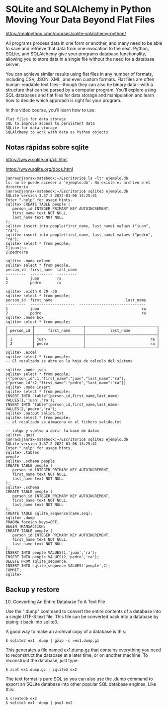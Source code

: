 # SQLite and SQLAlchemy in Python Moving Your Data Beyond Flat Files

https://realpython.com/courses/sqlite-sqlalchemy-python/

All programs process data in one form or another, and many need to be able to save and retrieve that data from one
invocation to the next. Python, SQLite, and SQLAlchemy give your programs database functionality, allowing you to store
data in a single file without the need for a database server.

You can achieve similar results using flat files in any number of formats, including CSV, JSON, XML, and even custom
formats. Flat files are often human-readable text files—though they can also be binary data—with a structure that can be
parsed by a computer program. You’ll explore using SQL databases and flat files for data storage and manipulation and
learn how to decide which approach is right for your program.

In this video course, you’ll learn how to use:

    Flat files for data storage
    SQL to improve access to persistent data
    SQLite for data storage
    SQLAlchemy to work with data as Python objects

## Notas rápidas sobre sqlite

https://www.sqlite.org/cli.html

https://www.sqlite.org/docs.html

```sqlite
janrax@janrax-matebook:~/Escritorio$ ls -ltr ejemplo.db
ls: no se puede acceder a 'ejemplo.db': No existe el archivo o el directorio
janrax@janrax-matebook:~/Escritorio$ sqlite3 ejemplo.db
SQLite version 3.37.2 2022-01-06 13:25:41
Enter ".help" for usage hints.
sqlite> CREATE TABLE people (
   person_id INTEGER PRIMARY KEY AUTOINCREMENT,
   first_name text NOT NULL,
   last_name text NOT NULL
);
sqlite> insert into people(first_name, last_name) values ("juan", "ra");
sqlite> insert into people(first_name, last_name) values ("pedro", "ra");
sqlite> select * from people;
1|juan|ra
2|pedro|ra

sqlite> .mode column
sqlite> select * from people;
person_id  first_name  last_name
---------  ----------  ---------
1          juan        ra       
2          pedro       ra       

sqlite> .width 0 20 -30
sqlite> select * from people;
person_id  first_name                                 last_name
---------  --------------------  ------------------------------
1          juan                                              ra
2          pedro                                             ra
sqlite> .mode box
sqlite> select * from people;
┌───────────┬──────────────────────┬────────────────────────────────┐
│ person_id │      first_name      │           last_name            │
├───────────┼──────────────────────┼────────────────────────────────┤
│ 1         │ juan                 │                             ra │
│ 2         │ pedro                │                             ra │
└───────────┴──────────────────────┴────────────────────────────────┘
sqlite> .excel
sqlite> select * from people;
-- El resultado se abre en la hoja de calculo del sistema

sqlite> .mode json
sqlite> select * from people;
[{"person_id":1,"first_name":"juan","last_name":"ra"},
{"person_id":2,"first_name":"pedro","last_name":"ra"}]
sqlite> .mode insert
sqlite> select * from people;
INSERT INTO "table"(person_id,first_name,last_name) VALUES(1,'juan','ra');
INSERT INTO "table"(person_id,first_name,last_name) VALUES(2,'pedro','ra');
sqlite> .output salida.txt
sqlite> select * from people;
-- el resultado se almacena en el fichero salida.txt

-- salgo y vuelvo a abrir la base de datos
sqlite> .quit
janrax@janrax-matebook:~/Escritorio$ sqlite3 ejemplo.db
SQLite version 3.37.2 2022-01-06 13:25:41
Enter ".help" for usage hints.
sqlite> .tables
people
sqlite> .schema people
CREATE TABLE people (
   person_id INTEGER PRIMARY KEY AUTOINCREMENT,
   first_name text NOT NULL,
   last_name text NOT NULL
);
sqlite> .schema
CREATE TABLE people (
   person_id INTEGER PRIMARY KEY AUTOINCREMENT,
   first_name text NOT NULL,
   last_name text NOT NULL
);
CREATE TABLE sqlite_sequence(name,seq);
sqlite> .dump
PRAGMA foreign_keys=OFF;
BEGIN TRANSACTION;
CREATE TABLE people (
   person_id INTEGER PRIMARY KEY AUTOINCREMENT,
   first_name text NOT NULL,
   last_name text NOT NULL
);
INSERT INTO people VALUES(1,'juan','ra');
INSERT INTO people VALUES(2,'pedro','ra');
DELETE FROM sqlite_sequence;
INSERT INTO sqlite_sequence VALUES('people',2);
COMMIT;
sqlite> 
```

## Backup y restore

10. Converting An Entire Database To A Text File

Use the ".dump" command to convert the entire contents of a database into a single UTF-8 text file. This file can be converted back into a database by piping it back into sqlite3.

A good way to make an archival copy of a database is this:

    $ sqlite3 ex1 .dump | gzip -c >ex1.dump.gz

This generates a file named ex1.dump.gz that contains everything you need to reconstruct the database at a later time, or on another machine. To reconstruct the database, just type:

    $ zcat ex1.dump.gz | sqlite3 ex2

The text format is pure SQL so you can also use the .dump command to export an SQLite database into other popular SQL database engines. Like this:

    $ createdb ex2
    $ sqlite3 ex1 .dump | psql ex2


